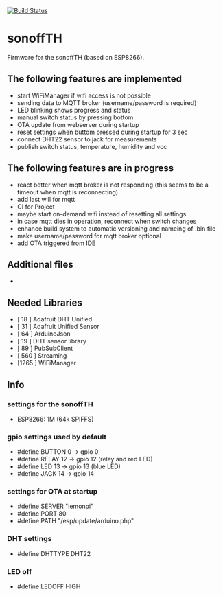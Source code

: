 [![Build Status](https://travis-ci.org/jipp/sonoffTH.svg?branch=master)](https://travis-ci.org/jipp/sonoffTH)

# sonoffTH
Firmware for the sonoffTH (based on ESP8266).

## The following features are implemented
* start WiFiManager if wifi access is not possible
* sending data to MQTT broker (username/password is required)
* LED blinking shows progress and status
* manual switch status by pressing bottom
* OTA update from webserver during startup
* reset settings when buttom pressed during startup for 3 sec
* connect DHT22 sensor to jack for measurements
* publish switch status, temperature, humidity and vcc

## The following features are in progress
* react better when mqtt broker is not responding (this seems to be a timeout when mqtt is reconnecting)
* add last will for mqtt
* CI for Project
* maybe start on-demand wifi instead of resetting all settings
* in case mqtt dies in operation, reconnect when switch changes
* enhance build system to automatic versioning and nameing of .bin file
* make username/password for mqtt broker optional
* add OTA triggered from IDE

## Additional files
-

## Needed Libraries
* [ 18  ] Adafruit DHT Unified
* [ 31  ] Adafruit Unified Sensor
* [ 64  ] ArduinoJson
* [ 19  ] DHT sensor library
* [ 89  ] PubSubClient
* [ 560 ] Streaming
* [1265 ] WiFiManager

## Info
### settings for the sonoffTH
* ESP8266: 1M (64k SPIFFS)

### gpio settings used by default
* #define BUTTON  0  -> gpio 0
* #define RELAY 12  -> gpio 12 (relay and red LED)
* #define LED 13  -> gpio 13 (blue LED)
* #define JACK  14  -> gpio 14

### settings for OTA at startup
* #define SERVER  "lemonpi"
* #define PORT    80
* #define PATH    "/esp/update/arduino.php"

### DHT settings
* #define DHTTYPE DHT22

### LED off
* #define LEDOFF  HIGH
